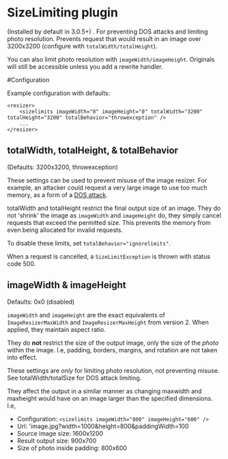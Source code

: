 
# SizeLimiting plugin

(Installed by default in 3.0.5+)
.
For preventing DOS attacks and limiting photo resolution. Prevents request that would result in an image over 3200x3200 (configure with `totalWidth/totalHeight`).

You can also limit photo resolution with `imageWidth/imageHeight`. Originals will still be accessible unless you add a rewrite handler.

#Configuration

Example configuration with defaults: 

	<resizer>
		<sizelimits imageWidth="0" imageHeight="0" totalWidth="3200" totalHeight="3200" totalBehavior="throwexception" />
		...
	</resizer>



## totalWidth, totalHeight, & totalBehavior

(Defaults: 3200x3200, throwexception)

These settings can be used to prevent misuse of the image resizer. For example, an attacker could request a very large image to use too much memory, as a form of a [DOS attack](http://en.wikipedia.org/wiki/Denial-of-service_attack).

totalWidth and totalHeight restrict the final output size of an image. They do not 'shrink' the image as `imageWidth` and `imageHeight` do, they simply cancel requests that exceed the permitted size. This prevents the memory from even being allocated for invalid requests.

To disable these limits, set `totalBehavior="ignorelimits"`.

When a request is cancelled, a `SizeLimitException` is thrown with status code 500.

## imageWidth & imageHeight

Defaults: 0x0 (disabled)

`imageWidth` and `imageHeight` are the exact equivalents of `ImageResizerMaxWidth` and `ImageResizerMaxHeight` from version 2. When applied, they maintain aspect ratio.

They do **not** restrict the size of the output image, only the size of the *photo* within the image. I.e, padding, borders, margins, and rotation are not taken into effect.

These settings are *only* for limiting photo resolution, not preventing misuse. See totalWidth/totalSize for DOS attack limiting.

They affect the output in a similar manner as changing maxwidth and maxheight would have on an image larger than the specified dimensions. I.e, 

* Configuration: `<sizelimits imageWidth="800" imageHeight="600" />`
* Url: 'image.jpg?width=1000&height=800&paddingWidth=100
* Source image size: 1600x1200
* Result output size: 900x700
* Size of photo inside padding: 800x600

